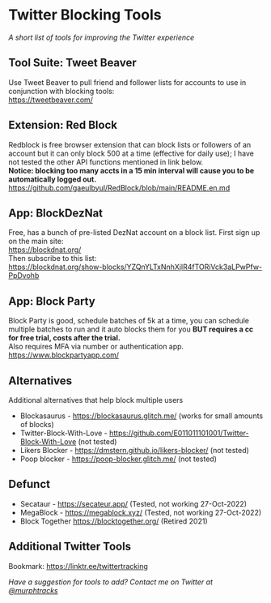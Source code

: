 # Twitter Blocking Tools
_A short list of tools for improving the Twitter experience_

## Tool Suite: Tweet Beaver
Use Tweet Beaver to pull friend and follower lists for accounts to use in conjunction with blocking tools:  
https://tweetbeaver.com/

## Extension: Red Block
Redblock is free browser extension that can block lists or followers of an account but it can only block 500 at a time (effective for daily use); I have not tested the other API functions mentioned in link below.  
**Notice: blocking too many accts in a 15 min interval will cause you to be automatically logged out.**  
https://github.com/gaeulbyul/RedBlock/blob/main/README.en.md  
    
## App: BlockDezNat
Free, has a bunch of pre-listed DezNat account on a block list.
First sign up on the main site:  
https://blockdnat.org/  
Then subscribe to this list:  
https://blockdnat.org/show-blocks/YZQnYLTxNnhXjlR4fTORiVck3aLPwPfw-PpDvohb  
  
## App: Block Party 
Block Party is good, schedule batches of 5k at a time, you can schedule multiple batches to run and it auto blocks them for you **BUT requires a cc for free trial, costs after the trial.**  
Also requires MFA via number or authentication app.  
https://www.blockpartyapp.com/  
    
## Alternatives
Additional alternatives that help block multiple users  
- Blockasaurus - https://blockasaurus.glitch.me/ (works for small amounts of blocks)  
- Twitter-Block-With-Love - https://github.com/E011011101001/Twitter-Block-With-Love (not tested)  
- Likers Blocker - https://dmstern.github.io/likers-blocker/ (not tested)  
- Poop blocker - https://poop-blocker.glitch.me/ (not tested)  

## Defunct
- Secataur - https://secateur.app/ (Tested, not working 27-Oct-2022)  
- MegaBlock - https://megablock.xyz/ (Tested, not working 27-Oct-2022)  
- Block Together https://blocktogether.org/ (Retired 2021)

## Additional Twitter Tools
Bookmark: https://linktr.ee/twittertracking


_Have a suggestion for tools to add? Contact me on Twitter at [@murphtracks](https://twitter.com/murphtracks)_ 
